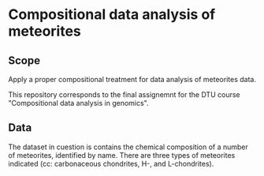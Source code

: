 # Compositional data analysis of meteorites

## Scope
Apply a proper compositional treatment for data analysis of meteorites data.

This repository corresponds to the final assignemnt for the DTU course "Compositional data analysis in genomics".


## Data
The dataset in cuestion is contains the chemical composition of a number of meteorites, identified by name. There are three types of meteorites indicated (cc: carbonaceous chondrites, H-, and L-chondrites).
